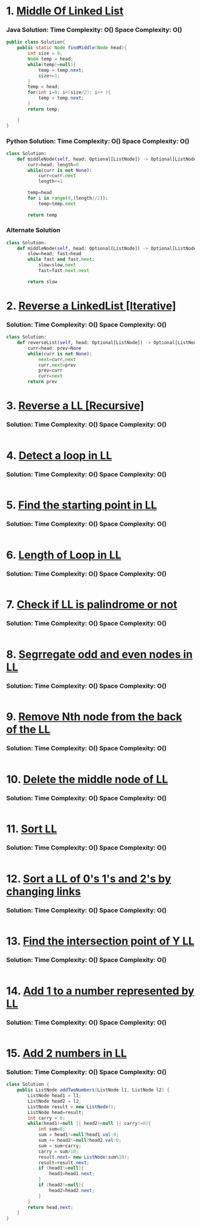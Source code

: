 # 1. [Middle Of Linked List](https://www.codingninjas.com/studio/problems/middle-of-linked-list_973250?utm_source=striver&utm_medium=website&utm_campaign=a_zcoursetuf)

### Java Solution: Time Complexity: O() Space Complexity: O()
```Java
public class Solution{
    public static Node findMiddle(Node head){
        int size = 0;
        Node temp = head;
        while(temp!=null){
            temp = temp.next;
            size+=1;
        }
        temp = head;
        for(int i=0; i<(size/2); i++ ){
            temp = temp.next;
        }
        return temp;

    }
}
```

### Python Solution: Time Complexity: O() Space Complexity: O()
```Python
class Solution:
    def middleNode(self, head: Optional[ListNode]) -> Optional[ListNode]:
        curr=head; length=0
        while(curr is not None):
            curr=curr.next
            length+=1
        
        temp=head
        for i in range(0,(length//2)):
            temp=temp.next
        
        return temp
```

### Alternate Solution
```Python
class Solution:
    def middleNode(self, head: Optional[ListNode]) -> Optional[ListNode]:
        slow=head; fast=head
        while fast and fast.next:
            slow=slow.next
            fast=fast.next.next
        
        return slow
```

# 2. [Reverse a LinkedList [Iterative]]()

### Solution: Time Complexity: O() Space Complexity: O()
```Python
class Solution:
    def reverseList(self, head: Optional[ListNode]) -> Optional[ListNode]:
        curr=head; prev=None
        while(curr is not None):
            next=curr.next
            curr.next=prev
            prev=curr
            curr=next
        return prev
```

# 3. [Reverse a LL [Recursive]]()

### Solution: Time Complexity: O() Space Complexity: O()
```Java
```

# 4. [Detect a loop in LL]()

### Solution: Time Complexity: O() Space Complexity: O()
```Java
```

# 5. [Find the starting point in LL]()

### Solution: Time Complexity: O() Space Complexity: O()
```Java
```

# 6. [Length of Loop in LL]()

### Solution: Time Complexity: O() Space Complexity: O()
```Java
```

# 7. [Check if LL is palindrome or not]()

### Solution: Time Complexity: O() Space Complexity: O()
```Java
```

# 8. [Segrregate odd and even nodes in LL]()

### Solution: Time Complexity: O() Space Complexity: O()
```Java
```

# 9. [Remove Nth node from the back of the LL]()

### Solution: Time Complexity: O() Space Complexity: O()
```Java
```

# 10. [Delete the middle node of LL]()

### Solution: Time Complexity: O() Space Complexity: O()
```Java
```

# 11. [Sort LL]()

### Solution: Time Complexity: O() Space Complexity: O()
```Java
```

# 12. [Sort a LL of 0's 1's and 2's by changing links]()

### Solution: Time Complexity: O() Space Complexity: O()
```Java
```

# 13. [Find the intersection point of Y LL]()

### Solution: Time Complexity: O() Space Complexity: O()
```Java
```

# 14. [Add 1 to a number represented by LL]()

### Solution: Time Complexity: O() Space Complexity: O()
```Java
```

# 15. [Add 2 numbers in LL](https://leetcode.com/problems/add-two-numbers/description/)

### Solution: Time Complexity: O() Space Complexity: O()
```Java
class Solution {
    public ListNode addTwoNumbers(ListNode l1, ListNode l2) {
        ListNode head1 = l1;
        ListNode head2 = l2;
        ListNode result = new ListNode();
        ListNode head=result;
        int carry = 0;
        while(head1!=null || head2!=null || carry!=0){
            int sum=0;
            sum = head1!=null?head1.val:0;
            sum += head2!=null?head2.val:0;
            sum = sum+carry;
            carry = sum/10;
            result.next= new ListNode(sum%10);
            result=result.next;    
            if (head1!=null){
                head1=head1.next;
            }
            if (head2!=null){
                head2=head2.next;
            }
        }
        return head.next;
    }
}
```



